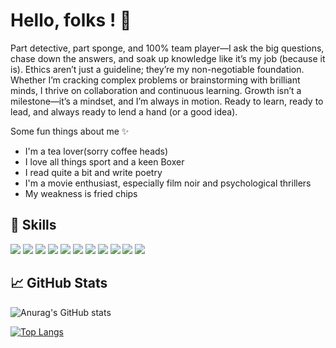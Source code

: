 
# Hello, folks ! 👋

Part detective, part sponge, and 100% team player—I ask the big questions, chase down the answers, and soak up knowledge like it’s my job (because it is). Ethics aren’t just a guideline; they’re my non-negotiable foundation. Whether I’m cracking complex problems or brainstorming with brilliant minds, I thrive on collaboration and continuous learning. Growth isn’t a milestone—it’s a mindset, and I’m always in motion. Ready to learn, ready to lead, and always ready to lend a hand (or a good idea).

Some fun things about me ✨

- I'm a tea lover(sorry coffee heads)
- I love all things sport and a keen Boxer
- I read quite a bit and write poetry 
- I'm a movie enthusiast, especially film noir and psychological thrillers
- My weakness is fried chips 


## 🤹 Skills

![](https://img.shields.io/badge/JavaScript-F7DF1E?style=for-the-badge&logo=javascript&logoColor=black)
![](https://img.shields.io/badge/jQuery-0769AD?style=for-the-badge&logo=jquery&logoColor=white)
![](https://img.shields.io/badge/HTML5-E34F26?style=for-the-badge&logo=html5&logoColor=white)
![](https://img.shields.io/badge/CSS3-1572B6?style=for-the-badge&logo=css3&logoColor=white)
![](https://img.shields.io/badge/Bootstrap-563D7C?style=for-the-badge&logo=bootstrap&logoColor=white)
![](https://img.shields.io/badge/Node.js-43853D?style=for-the-badge&logo=node.js&logoColor=white)
![](https://img.shields.io/badge/Express.js-404D59?style=for-the-badge)
![](https://img.shields.io/badge/React-20232A?style=for-the-badge&logo=react&logoColor=61DAFB)
![](https://img.shields.io/badge/MySQL-00000F?style=for-the-badge&logo=mysql&logoColor=white) 
![](https://img.shields.io/badge/MongoDB-4EA94B?style=for-the-badge&logo=mongodb&logoColor=white)
![](https://img.shields.io/badge/Heroku-430098?style=for-the-badge&logo=heroku&logoColor=white)
![]()
![]()
![]()
![]()




## &#x1f4c8; GitHub Stats

![Anurag's GitHub stats](https://github-readme-stats.vercel.app/api?username=mus-ali1&show_icons=true&theme=tokyonight)


[![Top Langs](https://github-readme-stats.vercel.app/api/top-langs/?username=mus-ali1&show_icons=true&theme=tokyonight)](https://github.com/anuraghazra/github-readme-stats)




